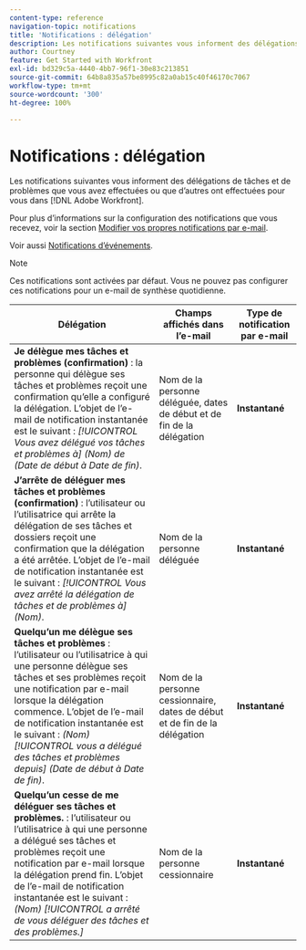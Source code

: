 ```yaml
---
content-type: reference
navigation-topic: notifications
title: 'Notifications : délégation'
description: Les notifications suivantes vous informent des délégations de tâches et de problèmes que vous avez effectuées ou que d’autres ont effectuées pour vous dans Adobe Workfront.
author: Courtney
feature: Get Started with Workfront
exl-id: bd329c5a-4440-4bb7-96f1-30e83c213851
source-git-commit: 64b8a835a57be8995c82a0ab15c40f46170c7067
workflow-type: tm+mt
source-wordcount: '300'
ht-degree: 100%

---
```


# Notifications : délégation

Les notifications suivantes vous informent des délégations de tâches et de problèmes que vous avez effectuées ou que d’autres ont effectuées pour vous dans [!DNL Adobe Workfront].

Pour plus d’informations sur la configuration des notifications que vous recevez, voir la section [Modifier vos propres notifications par e-mail](activate-or-deactivate-your-own-event-notifications.md).

Voir aussi [Notifications d’événements](event-notifications.md).

>[!NOTE]
>
>Ces notifications sont activées par défaut. Vous ne pouvez pas configurer ces notifications pour un e-mail de synthèse quotidienne.

| Délégation | Champs affichés dans l’e-mail | Type de notification par e-mail |
|------------------------------------------------------------------------------------------------------------------------------------------------------------------------------------------------------------------------------------------------------------------------------------------------|-----------------------------------------------------|----------------------------|
| **Je délègue mes tâches et problèmes (confirmation)** : la personne qui délègue ses tâches et problèmes reçoit une confirmation qu’elle a configuré la délégation. L’objet de l’e-mail de notification instantanée est le suivant : *[!UICONTROL Vous avez délégué vos tâches et problèmes à] (Nom) de (Date de début à Date de fin)*. | Nom de la personne déléguée, dates de début et de fin de la délégation | **Instantané** |
| **J’arrête de déléguer mes tâches et problèmes (confirmation)** : l’utilisateur ou l’utilisatrice qui arrête la délégation de ses tâches et dossiers reçoit une confirmation que la délégation a été arrêtée. L’objet de l’e-mail de notification instantanée est le suivant : *[!UICONTROL Vous avez arrêté la délégation de tâches et de problèmes à] (Nom)*. | Nom de la personne déléguée | **Instantané** |
| **Quelqu’un me délègue ses tâches et problèmes** : l’utilisateur ou l’utilisatrice à qui une personne délègue ses tâches et ses problèmes reçoit une notification par e-mail lorsque la délégation commence. L’objet de l’e-mail de notification instantanée est le suivant : *(Nom) [!UICONTROL vous a délégué des tâches et problèmes depuis] (Date de début à Date de fin)*. | Nom de la personne cessionnaire, dates de début et de fin de la délégation | **Instantané** |
| **Quelqu’un cesse de me déléguer ses tâches et problèmes.** : l’utilisateur ou l’utilisatrice à qui une personne a délégué ses tâches et problèmes reçoit une notification par e-mail lorsque la délégation prend fin. L’objet de l’e-mail de notification instantanée est le suivant : *(Nom) [!UICONTROL a arrêté de vous déléguer des tâches et des problèmes.]* | Nom de la personne cessionnaire | **Instantané** |
